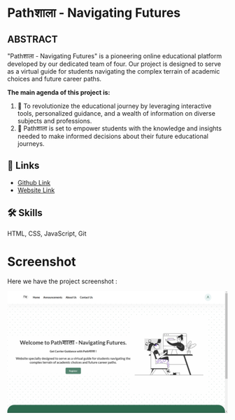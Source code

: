 # Pathशाला - Navigating Futures

##  ABSTRACT
"Pathशाला - Navigating Futures" is a pioneering online educational platform developed by our dedicated team of four. Our project is designed to serve as a virtual guide for students navigating the complex terrain of academic choices and future career paths.

**The main agenda of this project is:**
1. 📝 To revolutionize the educational journey by leveraging interactive tools, personalized guidance, and a wealth of information on diverse subjects and professions.
2. 📝 Pathशाला is set to empower students with the knowledge and insights needed to make informed decisions about their future educational journeys.

## 🔗 Links

 - [Github Link](https://github.com/Namsrkive/Pathshala/tree/main)
 - [Website Link]()

## 🛠 Skills
HTML, CSS, JavaScript, Git

# Screenshot
Here we have the project screenshot :

![screenshot](assests/homepage.png)
